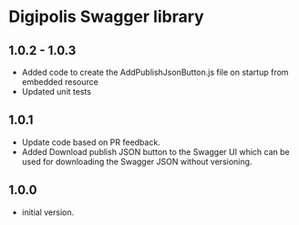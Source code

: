 # Digipolis Swagger library

## 1.0.2 - 1.0.3

- Added code to create the AddPublishJsonButton.js file on startup from embedded resource
- Updated unit tests

## 1.0.1

- Update code based on PR feedback.
- Added Download publish JSON button to the Swagger UI which can be used for 
  downloading the Swagger JSON without versioning.

## 1.0.0

- initial version.


